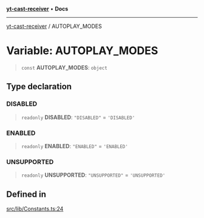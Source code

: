 [**yt-cast-receiver**](../README.md) • **Docs**

***

[yt-cast-receiver](../README.md) / AUTOPLAY\_MODES

# Variable: AUTOPLAY\_MODES

> `const` **AUTOPLAY\_MODES**: `object`

## Type declaration

### DISABLED

> `readonly` **DISABLED**: `"DISABLED"` = `'DISABLED'`

### ENABLED

> `readonly` **ENABLED**: `"ENABLED"` = `'ENABLED'`

### UNSUPPORTED

> `readonly` **UNSUPPORTED**: `"UNSUPPORTED"` = `'UNSUPPORTED'`

## Defined in

[src/lib/Constants.ts:24](https://github.com/patrickkfkan/yt-cast-receiver/blob/7898fbce0f56a5f9871c7ea968fa6c6f4e21202f/src/lib/Constants.ts#L24)
